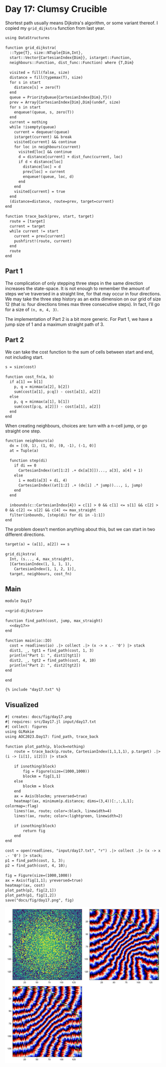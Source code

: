 # Day 17: Clumsy Crucible
Shortest path usually means Dijkstra's algorithm, or some variant thereof. I copied my `grid_dijkstra` function from last year.

``` {.julia #grid-dijkstra}
using DataStructures

function grid_dijkstra(
  ::Type{T}, size::NTuple{Dim,Int},
  start::Vector{CartesianIndex{Dim}}, istarget::Function,
  neighbours::Function, dist_func::Function) where {T,Dim}

  visited = fill(false, size)
  distance = fill(typemax(T), size)
  for s in start
    distance[s] = zero(T)
  end
  queue = PriorityQueue{CartesianIndex{Dim},T}()
  prev = Array{CartesianIndex{Dim},Dim}(undef, size)
  for s in start
    enqueue!(queue, s, zero(T))
  end
  current = nothing
  while !isempty(queue)
    current = dequeue!(queue)
    istarget(current) && break
    visited[current] && continue
    for loc in neighbours(current)
      visited[loc] && continue
      d = distance[current] + dist_func(current, loc)
      if d < distance[loc]
        distance[loc] = d
        prev[loc] = current
        enqueue!(queue, loc, d)
      end
    end
    visited[current] = true
  end
  (distance=distance, route=prev, target=current)
end

function trace_back(prev, start, target)
  route = [target]
  current = target
  while current != start
    current = prev[current]
    pushfirst!(route, current)
  end
  route
end
```

## Part 1
The complication of only stepping three steps in the same direction increases the state-space. It is not enough to remember the amount of steps we've traversed in a straight line, for that may occur in four directions. We may take the three step history as an extra dimension on our grid of size 12 (that is: four directions times max three consecutive steps). In fact, I'll go for a size of `(n, m, 4, 3)`.

The implementation of Part 2 is a bit more generic. For Part 1, we have a jump size of 1 and a maximum straight path of 3.

## Part 2
We can take the cost function to the sum of cells between start and end, not including start.

``` {.julia #day17}
s = size(cost)

function cost_fn(a, b)
  if a[1] == b[1]
    p, q = minmax(a[2], b[2])
    sum(cost[a[1], p:q]) - cost[a[1], a[2]]
  else
    p, q = minmax(a[1], b[1])
    sum(cost[p:q, a[2]]) - cost[a[1], a[2]]
  end
end
```

When creating neighbours, choices are: turn with a n-cell jump, or go straight one step.

``` {.julia #day17}
function neighbours(a)
  dx = [(0, 1), (1, 0), (0, -1), (-1, 0)]
  at = Tuple(a)

  function step(di)
    if di == 0
      CartesianIndex((at[1:2] .+ dx[a[3]])..., a[3], a[4] + 1)
    else
      i = mod1(a[3] + di, 4)
      CartesianIndex((at[1:2] .+ (dx[i] .* jump))..., i, jump)
    end
  end

  inbounds(c::CartesianIndex{4}) = c[1] > 0 && c[1] <= s[1] && c[2] > 0 && c[2] <= s[2] && c[4] <= max_straight
  filter(inbounds, [step(di) for di in -1:1])
end
```

The problem doesn't mention anything about this, but we can start in two different directions.

``` {.julia #day17}
target(a) = (a[1], a[2]) == s

grid_dijkstra(
  Int, (s..., 4, max_straight),
  [CartesianIndex(1, 1, 1, 1),
    CartesianIndex(1, 1, 2, 1)],
  target, neighbours, cost_fn)
```

## Main

``` {.julia file=src/Day17.jl}
module Day17

<<grid-dijkstra>>

function find_path(cost, jump, max_straight)
  <<day17>>
end

function main(io::IO)
  cost = readlines(io) .|> collect .|> (x -> x .- '0') |> stack
  dist1, _, tgt1 = find_path(cost, 1, 3)
  println("Part 1: ", dist1[tgt1])
  dist2, _, tgt2 = find_path(cost, 4, 10)
  println("Part 2: ", dist2[tgt2])
end

end
```

``` title="output day 17"
{% include "day17.txt" %}
```

## Visualized

``` {.julia .task}
#| creates: docs/fig/day17.png
#| requires: src/Day17.jl input/day17.txt
#| collect: figures
using GLMakie
using AOC2023.Day17: find_path, trace_back

function plot_path(p, block=nothing)
	route = trace_back(p.route, CartesianIndex(1,1,1,1), p.target) .|> (i -> [i[1], i[2]]) |> stack

	if isnothing(block)
		fig = Figure(size=(1000,1000))
		blockm = fig[1,1]
	else
		blockm = block
	end
	ax = Axis(blockm; yreversed=true)
	heatmap!(ax, minimum(p.distance; dims=(3,4))[:,:,1,1]; colormap=:flag)
	lines!(ax, route; color=:black, linewidth=4)
	lines!(ax, route; color=:lightgreen, linewidth=2)
	
	if isnothing(block)
		return fig
	end
end

cost = open(readlines, "input/day17.txt", "r") .|> collect .|> (x -> x .- '0') |> stack;
p1 = find_path(cost, 1, 3);
p2 = find_path(cost, 4, 10);

fig = Figure(size=(1000,1000))
ax = Axis(fig[1,1]; yreversed=true)
heatmap!(ax, cost)
plot_path(p2, fig[2,1])
plot_path(p1, fig[1,2])
save("docs/fig/day17.png", fig)
```

![](fig/day17.png)
